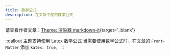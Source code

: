 ```yaml
---
title: 数学公式
description: 在文章中使用数学公式
---
```


请查看作者文章：[Theme: 渲染器 markdown-it](https://www.efu.me/posts/941787ac.html){target='_blank'}

::callout
主题支持使用 Latex 数学公式
当需要使用数学公式时，在文章的 `Front-Matter` 添加 `katex: true`。
::